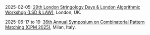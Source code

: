 2025-02-05: [29th London Stringology Days & London Algorithmic Workshop (LSD & LAW)](https://nms.kcl.ac.uk/informatics/events/LSD&LAW25/ "LSD & LAW 2025 explores stringology and algorithmic techniques. Topics include string matching, data compression, and sequence alignment, alongside broader algorithmic challenges like graph algorithms and combinatorial optimization. The workshop emphasizes theoretical advancements with applications in bioinformatics, text processing, and data science."), London, UK.

2025-06-17 to 19: [36th Annual Symposium on Combinatorial Pattern Matching (CPM 2025)](https://cpm2025.pangenome.eu "CPM 2025 focuses on combinatorial pattern matching, covering string algorithms, sequence analysis, and computational biology. Topics include suffix trees, pattern discovery, and applications in genomics and text processing, emphasizing efficient algorithmic techniques."), Milan, Italy.

